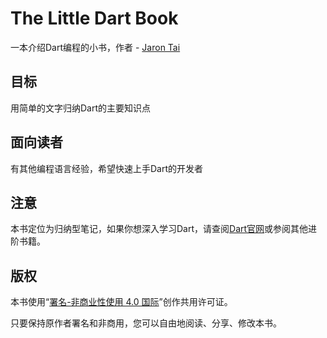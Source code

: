# The Little Dart Book

一本介绍Dart编程的小书，作者 - [Jaron Tai](https://github.com/jarontai)

## 目标

用简单的文字归纳Dart的主要知识点

## 面向读者

有其他编程语言经验，希望快速上手Dart的开发者

## 注意

本书定位为归纳型笔记，如果你想深入学习Dart，请查阅[Dart官网](https://www.dartlang.org/)或参阅其他进阶书籍。

## 版权

本书使用“[署名-非商业性使用 4.0 国际](http://creativecommons.org/licenses/by-nc/4.0/)”创作共用许可证。

只要保持原作者署名和非商用，您可以自由地阅读、分享、修改本书。

